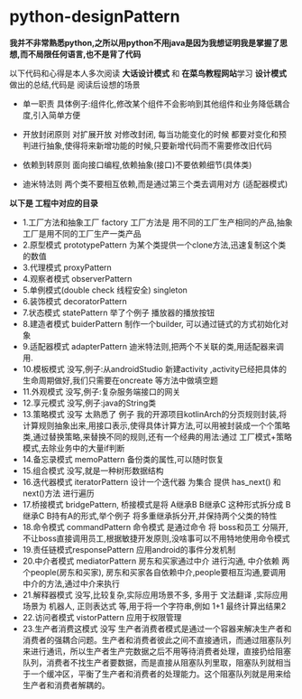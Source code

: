 # python-designPattern


**我并不非常熟悉python,之所以用python不用java是因为我想证明我是掌握了思想,而不局限任何语言,也不是背了代码**

以下代码和心得是本人多次阅读 **大话设计模式** 和 **在菜鸟教程网站**学习  **设计模式** 做出的总结,代码是 阅读后设想的场景



* 单一职责 	具体例子:组件化,修改某个组件不会影响到其他组件和业务降低耦合度,引入简单方便

* 开放封闭原则	对扩展开放 对修改封闭, 每当功能变化的时候 都要对变化和预判进行抽象,使得将来新增功能的时候,只要新增代码而不需要修改旧代码

* 依赖到转原则	面向接口编程,依赖抽象(接口)不要依赖细节(具体类)

* 迪米特法则    两个类不要相互依赖,而是通过第三个类去调用对方 (适配器模式)




**以下是 工程中对应的目录**

* 1.工厂方法和抽象工厂    factory 工厂方法是 用不同的工厂生产相同的产品,抽象工厂是用不同的工厂生产一类产品
* 2.原型模式  prototypePattern 为某个类提供一个clone方法,迅速复制这个类的数值
* 3.代理模式 proxyPattern 
* 4.观察者模式  observerPattern 
* 5.单例模式(double check 线程安全) singleton
* 6.装饰模式	decoratorPattern
* 7.状态模式	statePattern 举了个例子 播放器的播放按钮
* 8.建造者模式  buiderPattern 制作一个builder, 可以通过链式的方式初始化对象
* 9.适配器模式  adapterPattern 迪米特法则,把两个不关联的类,用适配器来调用.
* 10.模板模式  没写,例子:从androidStudio 新建activity ,activity已经把具体的生命周期做好,我们只需要在oncreate 等方法中做填空题
* 11.外观模式 没写,例子:复杂服务端接口的网关
* 12.享元模式 没写,例子:java的String类
* 13.策略模式 没写 太熟悉了 例子 我的开源项目kotlinArch的分页规则封装,将计算规则抽象出来,用接口表示,使得具体计算方法,可以用被封装成一个个策略类,通过替换策略,来替换不同的规则,还有一个经典的用法:通过 工厂模式+策略模式,去除业务中的大量if判断
* 14.备忘录模式   memoPattern  备份类的属性,可以随时恢复
* 15.组合模式 没写,就是一种树形数据结构
* 16.迭代器模式  iteratorPattern         设计一个迭代器 为集合 提供 has_next() 和 next()方法 进行遍历  
* 17.桥接模式 bridgePattern, 桥接模式是将 A继承B B继承C 这种形式拆分成 B继承C  B持有A的形式,举个例子 将多重继承拆分开,并保持两个父类的特性
* 18.命令模式 commandPattern 命令模式 是通过命令 将 boss和员工 分隔开,不让boss直接调用员工,根据敏捷开发原则,没啥事可以不用特地使用命令模式
* 19.责任链模式responsePattern 应用android的事件分发机制
* 20.中介者模式 mediatorPattern 房东和买家通过中介 进行沟通, 中介依赖 两个people(房东和买家), 房东和买家各自依赖中介,people要相互沟通,要调用中介的方法,通过中介来执行
* 21.解释器模式 没写,比较复杂,实际应用场景不多, 多用于 文法翻译 ,实际应用场景为 机器人, 正则表达式 等,用于将一个字符串,例如 1+1 最终计算出结果2
* 22.访问者模式 vistorPattern 应用于权限管理
* 23.生产者消费这模式 没写 生产者消费者模式是通过一个容器来解决生产者和消费者的强耦合问题。生产者和消费者彼此之间不直接通讯，而通过阻塞队列来进行通讯，所以生产者生产完数据之后不用等待消费者处理，直接扔给阻塞队列，消费者不找生产者要数据，而是直接从阻塞队列里取，阻塞队列就相当于一个缓冲区，平衡了生产者和消费者的处理能力。这个阻塞队列就是用来给生产者和消费者解耦的。





